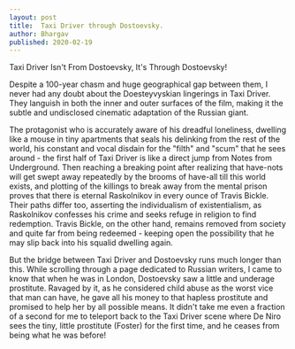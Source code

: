 ```yaml
---
layout: post
title:  Taxi Driver through Dostoevsky.
author: Bhargav
published: 2020-02-19
---
```


Taxi Driver Isn't From Dostoevsky, It's Through Dostoevsky!

Despite a 100-year chasm and huge geographical gap between them, I never had any doubt about the Doesteyvyskian lingerings in Taxi Driver. They languish in both the inner and outer surfaces of the film, making it the subtle and undisclosed cinematic adaptation of the Russian giant. 

The protagonist who is accurately aware of his dreadful loneliness, dwelling like a mouse in tiny apartments that seals his delinking from the rest of the world, his constant and vocal disdain for the "filth" and "scum" that he sees around - the first half of Taxi Driver is like a direct jump from Notes from Underground. Then reaching a breaking point after realizing that have-nots will get swept away repeatedly by the brooms of have-all till this world exists, and plotting of the killings to break away from the mental prison proves that there is eternal Raskolnikov in every ounce of Travis Bickle. Their paths differ too, asserting the individualism of existentialism, as Raskolnikov confesses his crime and seeks refuge in religion to find redemption. Travis Bickle, on the other hand, remains removed from society and quite far from being redeemed - keeping open the possibility that he may slip back into his squalid dwelling again. 

But the bridge between Taxi Driver and Dostoevsky runs much longer than this. While scrolling through a page dedicated to Russian writers, I came to know that when he was in London, Dostoevsky saw a little and underage prostitute. Ravaged by it, as he considered child abuse as the worst vice that man can have, he gave all his money to that hapless prostitute and promised to help her by all possible means. It didn't take me even a fraction of a second for me to teleport back to the Taxi Driver scene where De Niro sees the tiny, little prostitute (Foster) for the first time, and he ceases from being what he was before!